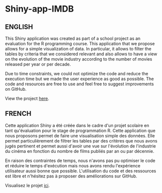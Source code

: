 # Shiny-app-IMDB

ENGLISH
---
This Shiny application was created as part of a school project as an evaluation for the R programming course. This application that we propose allows for a simple visualization of data. In particular, it allows to filter the tables by criteria that we considered relevant and also allows to have a view on the evolution of the movie industry according to the number of movies released per year or per decade. 

Due to time constraints, we could not optimize the code and reduce the execution time but we made the user experience as good as possible. The code and resources are free to use and feel free to suggest improvements on GitHub. 

View the project [here](https://htsull.shinyapps.io/Shiny_app).


FRENCH
---
Cette application Shiny a été créée dans le cadre d'un projet scolaire en tant qu'évaluation pour le stage de programmation R. Cette application que nous proposons permet de faire une visualisation simple des données. Elle permet particulièrement de filtrer les tables par des critères que nous avons jugés pertinent et permet aussi d'avoir une vue sur l'évolution de l'industrie du cinéma en fonction du nombre de films publiés par an ou par décennie. 

En raison des contraintes de temps, nous n'avons pas pu optimiser le code et réduire le temps d'exécution mais nous avons rendu l'expérience utilisateur aussi bonne que possible. L'utilisation du code et des ressources est libre et n'hésitez pas à proposer des améliorations sur GitHub. 

Visualisez le projet [ici](https://htsull.shinyapps.io/Shiny_app).
